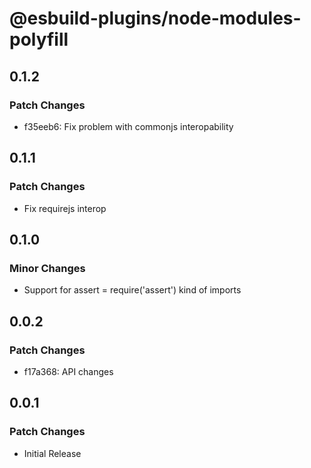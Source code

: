 # @esbuild-plugins/node-modules-polyfill

## 0.1.2

### Patch Changes

-   f35eeb6: Fix problem with commonjs interopability

## 0.1.1

### Patch Changes

-   Fix requirejs interop

## 0.1.0

### Minor Changes

-   Support for assert = require('assert') kind of imports

## 0.0.2

### Patch Changes

-   f17a368: API changes

## 0.0.1

### Patch Changes

-   Initial Release
